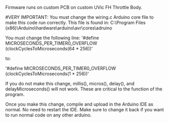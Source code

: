 Firmware runs on custom PCB on custom UVic FH Throttle Body.

#VERY IMPORTANT:
You must change the wiring.c Arduino core file to make this code run correctly.
This file is found in:
C:\Program Files (x86)\Arduino\hardware\arduino\avr\cores\adruino

You must change the following line:
'#define MICROSECONDS_PER_TIMER0_OVERFLOW (clockCyclesToMicroseconds(64 * 256))'

to:

'#define MICROSECONDS_PER_TIMER0_OVERFLOW (clockCyclesToMicroseconds(1 * 256))'

If you do not make this change, millis(), micros(), delay(), and delayMicroseconds() will not work.
These are critical to the function of the program.

Once you make this change, compile and upload in the Arduino IDE as normal. No need to restart the IDE.
Make sure to change it back if you want to run normal code on any other arduino.
